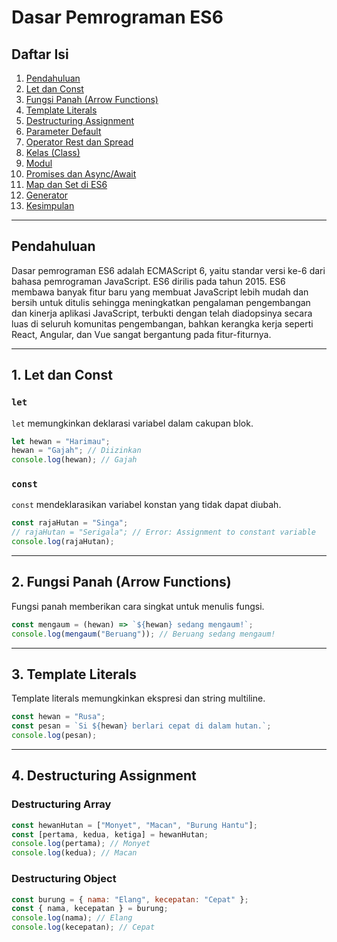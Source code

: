 # Dasar Pemrograman ES6

## Daftar Isi
1. [Pendahuluan](#pendahuluan)
2. [Let dan Const](#let-dan-const)
3. [Fungsi Panah (Arrow Functions)](#fungsi-panah-arrow-functions)
4. [Template Literals](#template-literals)
5. [Destructuring Assignment](#destructuring-assignment)
6. [Parameter Default](#parameter-default)
7. [Operator Rest dan Spread](#operator-rest-dan-spread)
8. [Kelas (Class)](#kelas-class)
9. [Modul](#modul)
10. [Promises dan Async/Await](#promises-dan-asyncawait)
11. [Map dan Set di ES6](#map-dan-set-di-es6)
12. [Generator](#generator)
13. [Kesimpulan](#kesimpulan)

---

## Pendahuluan
Dasar pemrograman ES6 adalah ECMAScript 6, yaitu standar versi ke-6 dari bahasa pemrograman JavaScript. ES6 dirilis pada tahun 2015. ES6 membawa banyak fitur baru yang membuat JavaScript lebih mudah dan bersih untuk ditulis sehingga meningkatkan pengalaman pengembangan dan kinerja aplikasi JavaScript, terbukti dengan telah diadopsinya secara luas di seluruh komunitas pengembangan, bahkan kerangka kerja seperti React, Angular, dan Vue sangat bergantung pada fitur-fiturnya.

---

## 1. Let dan Const
### `let`
`let` memungkinkan deklarasi variabel dalam cakupan blok.
```js
let hewan = "Harimau";
hewan = "Gajah"; // Diizinkan
console.log(hewan); // Gajah
```

### `const`
`const` mendeklarasikan variabel konstan yang tidak dapat diubah.
```js
const rajaHutan = "Singa";
// rajaHutan = "Serigala"; // Error: Assignment to constant variable
console.log(rajaHutan);
```

---

## 2. Fungsi Panah (Arrow Functions)
Fungsi panah memberikan cara singkat untuk menulis fungsi.
```js
const mengaum = (hewan) => `${hewan} sedang mengaum!`;
console.log(mengaum("Beruang")); // Beruang sedang mengaum!
```

---

## 3. Template Literals
Template literals memungkinkan ekspresi dan string multiline.
```js
const hewan = "Rusa";
const pesan = `Si ${hewan} berlari cepat di dalam hutan.`;
console.log(pesan);
```

---

## 4. Destructuring Assignment
### Destructuring Array
```js
const hewanHutan = ["Monyet", "Macan", "Burung Hantu"];
const [pertama, kedua, ketiga] = hewanHutan;
console.log(pertama); // Monyet
console.log(kedua); // Macan
```

### Destructuring Object
```js
const burung = { nama: "Elang", kecepatan: "Cepat" };
const { nama, kecepatan } = burung;
console.log(nama); // Elang
console.log(kecepatan); // Cepat
```
